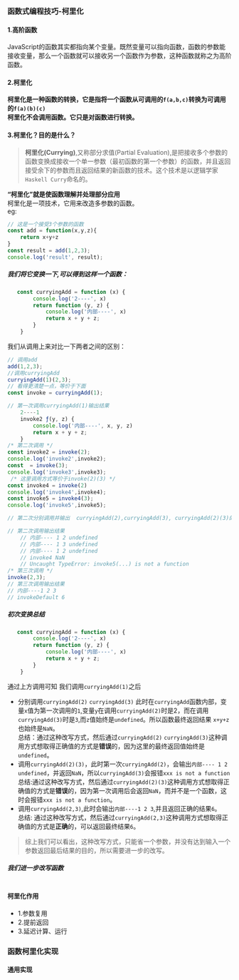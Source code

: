 ### 函数式编程技巧-柯里化
#### 1.高阶函数
JavaScript的函数其实都指向某个变量。既然变量可以指向函数，函数的参数能接收变量，那么一个函数就可以接收另一个函数作为参数，这种函数就称之为高阶函数。  
#### 2.柯里化
**柯里化是一种函数的转换，它是指将一个函数从可调用的`f(a,b,c)`转换为可调用的`f(a)(b)(c)`**  
**柯里化不会调用函数。它只是对函数进行转换。**  
                                
#### 3.柯里化？目的是什么？
> **柯里化(Currying)**,又称部分求值(Partial Evaluation),是把接收多个参数的函数变换成接收一个单一参数（最初函数的第一个参数）的函数，并且返回接受余下的参数而且返回结果的新函数的技术。这个技术是以逻辑学家`Haskell Curry`命名的。  
 
 **“柯里化”就是使函数理解并处理部分应用**    
柯里化是一项技术，它用来改造多参数的函数。   
eg:
```javascript
// 这是一个接受3个参数的函数
const add = function(x,y,z){
    return x+y+z
} 
const result = add(1,2,3);
console.log('result', result);
```
##### 我们将它**变换一下**,可以得到这样一个函数：   
```javascript
   const curryingAdd = function (x) {
        console.log('2----', x)
        return function (y, z) {
            console.log('内部----', x)
            return x + y + z;
        }
    }
```  
我们从调用上来对比一下两者之间的区别：  
```javascript
// 调用add
add(1,2,3);
//调用curryingAdd
curryingAdd(1)(2,3);
// 看得更清楚一点，等价于下面  
const invoke = curryingAdd(1);

// 第一次调用curryingAdd(1)输出结果
    2----1
    invoke2 ƒ(y, z) {
        console.log('内部----', x, y, z)
        return x + y + z;
    }
/* 第二次调用 */
const invoke2 = invoke(2);
console.log('invoke2',invoke2);
const  = invoke(3);
console.log('invoke3',invoke3);
 /* 这里调用方式等价于invoke(2)(3) */
const invoke4 = invoke(2)
console.log('invoke4',invoke4);
const invoke5 = invoke4(3);
console.log('invoke5',invoke5);

// 第二次分别调用并输出  curryingAdd(2),curryingAdd(3), curryingAdd(2)(3)的返回结果

// 第二次调用输出结果
    // 内部---- 1 2 undefined
    // 内部---- 1 3 undefined
    // 内部---- 1 2 undefined
    // invoke4 NaN
    // Uncaught TypeError: invoke5(...) is not a function  
/* 第三次调用 */
invoke(2,3);  
// 第三次调用输出结果
// 内部----1 2 3
// invokeDefault 6
```   
##### 初次变换总结 
```javascript
   const curryingAdd = function (x) {
        console.log('2----', x)
        return function (y, z) {
            console.log('内部----', x)
            return x + y + z;
        }
    }
```  

通过上方调用可知 我们调用`curryingAdd(1)`之后
+ 分别调用`curryingAdd(2)` `curryingAdd(3)` 此时在`curryingAdd`函数内部，变量`x`值为第一次调用的`1`,变量`y`在调用`curryingAdd(2)`时是2，而在调用`curryingAdd(3)`时是`3`,而`z`值始终是`undefined`。所以函数最终返回结果 `x+y+z`也始终是`NaN`。  
总结：通过这种改写方式，然后通过`curryingAdd(2)` `curryingAdd(3)`这种调用方式想取得正确值的方式是**错误**的，因为这里的最终返回值始终是`undefined`。  
+ 调用`curryingAdd(2)(3)`，此时第一次`curryingAdd(2)`，会输出`内部---- 1 2 undefined`，并返回`NaN`，所以`curryingAdd(3)`会报错`xxx is not a function`    
总结:通过这种改写方式，然后通过`curryingAdd(2)(3)`这种调用方式想取得正确值的方式是**错误**的，因为第一次调用后会返回`NaN`，而并不是一个函数，这时会报错`xxx is not a function`。
+ 调用`curryingAdd(2,3)`,此时会输出`内部----1 2 3`,并且返回正确的结果`6`。  
总结: 通过这种改写方式，然后通过`curryingAdd(2,3)`这种调用方式想取得正确值的方式是**正确**的，可以返回最终结果`6`。  

> 综上我们可以看出，这种改写方式，只能省一个参数，并没有达到输入一个参数返回最后结果的目的，所以需要进一步的改写。   

##### 我们进一步改写函数 
```javascript

```   



 #### 柯里化作用
 + 1.参数复用
 + 2.提前返回
 + 3.延迟计算、运行  
### 函数柯里化实现
#### 通用实现
